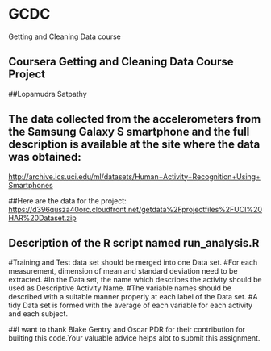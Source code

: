 # GCDC
Getting and Cleaning Data course

## Coursera Getting and Cleaning Data Course Project

##Lopamudra Satpathy


## The data collected from the accelerometers from the Samsung Galaxy S smartphone and the full description is available at the site where the data was obtained:

http://archive.ics.uci.edu/ml/datasets/Human+Activity+Recognition+Using+Smartphones

##Here are the data for the project:
https://d396qusza40orc.cloudfront.net/getdata%2Fprojectfiles%2FUCI%20HAR%20Dataset.zip

## Description of the R script named run_analysis.R


#Training and Test data set should be merged into one Data set.
#For each measurement, dimension of mean and standard deviation need to be extracted.
#In the Data set, the name which describes the activity should be used as Descriptive Activity Name.
#The variable names should be described with a suitable manner properly at each label of the Data set.
#A tidy Data set is formed with the average of each variable for each activity and each subject.


##I want to thank Blake Gentry and Oscar PDR for their contribution for builting this code.Your valuable advice helps alot to submit this assignment.
